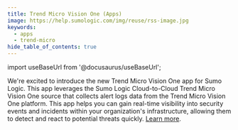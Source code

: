 ```yaml
---
title: Trend Micro Vision One (Apps)
image: https://help.sumologic.com/img/reuse/rss-image.jpg
keywords:
  - apps
  - trend-micro
hide_table_of_contents: true    
---
```


import useBaseUrl from '@docusaurus/useBaseUrl';

We're excited to introduce the new Trend Micro Vision One app for Sumo Logic. This app leverages the Sumo Logic Cloud-to-Cloud Trend Micro Vision One source that collects alert logs data from the Trend Micro Vision One platform. This app helps you can gain real-time visibility into security events and incidents within your organization's infrastructure, allowing them to detect and react to potential threats quickly. [Learn more](/docs/integrations/saas-cloud/trend-micro-vision-one/).
